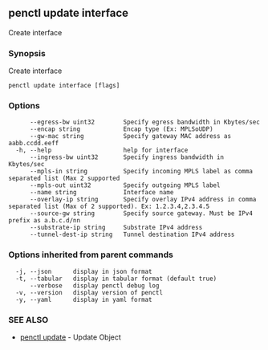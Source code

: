 ## penctl update interface

Create interface

### Synopsis


Create interface

```
penctl update interface [flags]
```

### Options

```
      --egress-bw uint32        Specify egress bandwidth in Kbytes/sec
      --encap string            Encap type (Ex: MPLSoUDP)
      --gw-mac string           Specify gateway MAC address as aabb.ccdd.eeff
  -h, --help                    help for interface
      --ingress-bw uint32       Specify ingress bandwidth in Kbytes/sec
      --mpls-in string          Specify incoming MPLS label as comma separated list (Max 2 supported
      --mpls-out uint32         Specify outgoing MPLS label
      --name string             Interface name
      --overlay-ip string       Specify overlay IPv4 address in comma separated list (Max of 2 supported). Ex: 1.2.3.4,2.3.4.5
      --source-gw string        Specify source gateway. Must be IPv4 prefix as a.b.c.d/nn
      --substrate-ip string     Substrate IPv4 address
      --tunnel-dest-ip string   Tunnel destination IPv4 address
```

### Options inherited from parent commands

```
  -j, --json      display in json format
  -t, --tabular   display in tabular format (default true)
      --verbose   display penctl debug log
  -v, --version   display version of penctl
  -y, --yaml      display in yaml format
```

### SEE ALSO
* [penctl update](penctl_update.md)	 - Update Object

